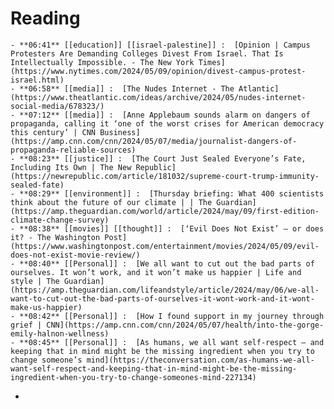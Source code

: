 # Reading
	- **06:41** [[education]] [[israel-palestine]] :  [Opinion | Campus Protesters Are Demanding Colleges Divest From Israel. That Is Intellectually Impossible. - The New York Times](https://www.nytimes.com/2024/05/09/opinion/divest-campus-protest-israel.html)
	- **06:58** [[media]] :  [The Nudes Internet - The Atlantic](https://www.theatlantic.com/ideas/archive/2024/05/nudes-internet-social-media/678323/)
	- **07:12** [[media]] :  [Anne Applebaum sounds alarm on dangers of propaganda, calling it ‘one of the worst crises for American democracy this century’ | CNN Business](https://amp.cnn.com/cnn/2024/05/07/media/journalist-dangers-of-propaganda-reliable-sources)
	- **08:23** [[justice]] :  [The Court Just Sealed Everyone’s Fate, Including Its Own | The New Republic](https://newrepublic.com/article/181032/supreme-court-trump-immunity-sealed-fate)
	- **08:29** [[environment]] :  [Thursday briefing: What 400 scientists think about the future of our climate | | The Guardian](https://amp.theguardian.com/world/article/2024/may/09/first-edition-climate-change-survey)
	- **08:38** [[movies]] [[thought]] :  [‘Evil Does Not Exist’ — or does it? - The Washington Post](https://www.washingtonpost.com/entertainment/movies/2024/05/09/evil-does-not-exist-movie-review/)
	- **08:40** [[Personal]] :  [We all want to cut out the bad parts of ourselves. It won’t work, and it won’t make us happier | Life and style | The Guardian](https://amp.theguardian.com/lifeandstyle/article/2024/may/06/we-all-want-to-cut-out-the-bad-parts-of-ourselves-it-wont-work-and-it-wont-make-us-happier)
	- **08:42** [[Personal]] :  [How I found support in my journey through grief | CNN](https://amp.cnn.com/cnn/2024/05/07/health/into-the-gorge-emily-halnon-wellness)
	- **08:45** [[Personal]] :  [As humans, we all want self-respect – and keeping that in mind might be the missing ingredient when you try to change someone’s mind](https://theconversation.com/as-humans-we-all-want-self-respect-and-keeping-that-in-mind-might-be-the-missing-ingredient-when-you-try-to-change-someones-mind-227134)
-
